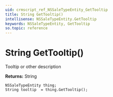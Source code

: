 ```yaml
---
uid: crmscript_ref_NSSaleTypeEntity_GetTooltip
title: String GetTooltip()
intellisense: NSSaleTypeEntity.GetTooltip
keywords: NSSaleTypeEntity, GetTooltip
so.topic: reference
---
```


# String GetTooltip()

Tooltip or other description

**Returns:** String

```crmscript
NSSaleTypeEntity thing;
String tooltip  = thing.GetTooltip();
```

